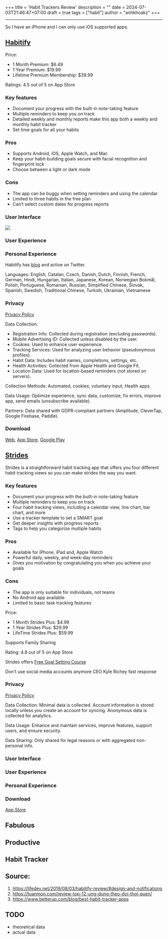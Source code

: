 +++
title = 'Habit Trackers Review'
description = ""
date = 2024-07-03T21:46:47+07:00
draft = true
tags = ["habit"]
author = "anhkhoakz"
+++

---

So I have an iPhone and I can only use iOS supported apps.

## [Habitify](https://www.habitify.me/)

Price:

-   1 Month Premium: $6.49
-   1 Year Premium: $19.99
-   Lifetime Premium Membership: $39.99

Ratings: 4.5 out of 5 on App Store

### Key features

-   Document your progress with the built-in note-taking feature
-   Multiple reminders to keep you on track
-   Detailed weekly and monthly reports make this app both a weekly and monthly habit tracker
-   Set time goals for all your habits

### Pros

-   Supports Android, iOS, Apple Watch, and Mac
-   Keep your habit-building goals secure with facial recognition and fingerprint lock
-   Choose between a light or dark mode

### Cons

-   The app can be buggy when setting reminders and using the calendar
-   Limited to three habits in the free plan
-   Can’t select custom dates for progress reports

### User Interface

![ ](habit-trackers-review-img-1.png)

### User Experience

### Personal Experience

Habitify has [blog](https://www.habitify.me/blog) and active on Twitter.

Languages: English, Catalan, Czech, Danish, Dutch, Finnish, French, German, Hindi, Hungarian, Italian, Japanese, Korean, Norwegian Bokmål, Polish, Portuguese, Romanian, Russian, Simplified Chinese, Slovak, Spanish, Swedish, Traditional Chinese, Turkish, Ukrainian, Vietnamese

### Privacy

[Privacy Policy](https://www.habitify.me/privacy-policy)

Data Collection:

-   Registration Info: Collected during registration (excluding passwords).
-   Mobile Advertising ID: Collected unless disabled by the user.
-   Cookies: Used to enhance user experience.
-   Tracking Services: Used for analyzing user behavior (pseudonymous profiles).
-   Habit Data: Includes habit names, completions, settings, etc.
-   Health Activities: Collected from Apple Health and Google Fit.
-   Location Data: Used for location-based reminders (not stored on servers).

Collection Methods: Automated, cookies, voluntary input, Health apps.

Data Usage: Optimize experience, sync data, customize, fix errors, improve app, send emails (unsubscribe available).

Partners: Data shared with GDPR-compliant partners (Amplitude, CleverTap, Google Firebase, Paddle).

### Download

[Web](https://app.habitify.me/), [App Store](https://apps.apple.com/app/apple-store/id1111447047), [Google Play](https://play.google.com/store/apps/details?id=co.unstatic.habitify)

## [Strides](https://www.stridesapp.com/)

Strides is a straightforward habit tracking app that offers you four different habit tracking views so you can make strides the way you want.

### Key features

-   Document your progress with the built-in note-taking feature
-   Multiple reminders to keep you on track
-   Four habit tracking views, including a calendar view, line chart, bar chart, and more
-   Use a tracker template to set a SMART goal
-   Get deeper insights with progress reports
-   Tags to help you categorize multiple habits

### Pros

-   Available for iPhone, iPad and, Apple Watch
-   Powerful daily, weekly, and week-day reminders
-   Gives you motivation by congratulating you when you achieve your goals

### Cons

-   The app is only suitable for individuals, not teams
-   No Android app available
-   Limited to basic task tracking features

Price:

-   1 Month Strides Plus: $4.99
-   1 Year Strides Plus: $29.99
-   LifeTime Strides Plus: $59.99

Supports Family Sharing

Rating: 4.8 out of 5 on App Store

Strides offers [Free Goal Setting Course](https://www.stridesapp.com/goal-setting-course/)

Don't use social media accounts anymore
CEO Kyle Richey fast response

### Privacy

[Privacy Policy](https://www.stridesapp.com/privacy.html)

Data Collection: Minimal data is collected. Account information is stored locally unless you create an account for syncing. Anonymous data is collected for analytics.

Data Usage: Enhance and maintain services, improve features, support users, and ensure security.

Data Sharing: Only shared for legal reasons or with aggregated non-personal info.

### User Interface

### User Experience

### Personal Experience

### Download

[App Store](https://apps.apple.com/app/strides-goals-habits-tracker/id672401817)

## Fabulous

## Productive

## Habit Tracker

## Source:

1. https://lifedev.net/2019/08/03/habitify-review/#design-and-notifications
2. https://tuanmon.com/review-top-12-ung-dung-theo-doi-thoi-quen/
3. https://www.betterup.com/blog/best-habit-tracker-apps

## TODO

-   theoretical data
-   actual data
